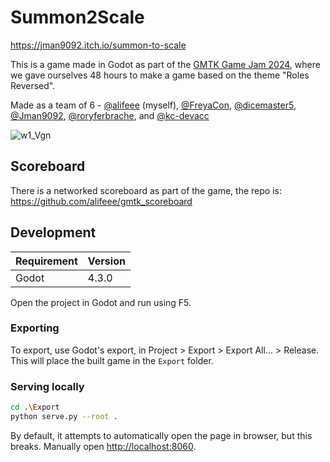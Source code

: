 # Summon2Scale

<https://jman9092.itch.io/summon-to-scale>

This is a game made in Godot as part of the [GMTK Game Jam 2024](https://itch.io/jam/gmtk-2024), where we gave ourselves 48 hours to make a game based on the theme "Roles Reversed".

Made as a team of 6 - [@alifeee] (myself), [@FreyaCon], [@dicemaster5], [@Jman9092], [@roryferbrache], and [@kc-devacc]

[@alifeee]: https://github.com/alifeee
[@FreyaCon]: https://github.com/FreyaCon
[@dicemaster5]: https://github.com/dicemaster5
[@Jman9092]: https://github.com/Jman9092
[@roryferbrache]: https://github.com/roryferbrache
[@kc-devacc]: https://github.com/kc-devacc

![w1_Vgn](https://github.com/user-attachments/assets/946ec315-1a06-4a22-87ad-738b5eb43853)

## Scoreboard

There is a networked scoreboard as part of the game, the repo is: <https://github.com/alifeee/gmtk_scoreboard>

## Development

| Requirement | Version |
| ---- | ------- |
| Godot | 4.3.0 |

Open the project in Godot and run using F5.

### Exporting

To export, use Godot's export, in Project > Export > Export All... > Release.
This will place the built game in the `Export` folder.

### Serving locally

```bash
cd .\Export
python serve.py --root .
```

By default, it attempts to automatically open the page in browser, but this breaks. Manually open <http://localhost:8060>.
